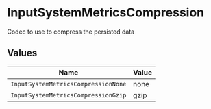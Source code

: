 # InputSystemMetricsCompression

Codec to use to compress the persisted data


## Values

| Name                                | Value                               |
| ----------------------------------- | ----------------------------------- |
| `InputSystemMetricsCompressionNone` | none                                |
| `InputSystemMetricsCompressionGzip` | gzip                                |